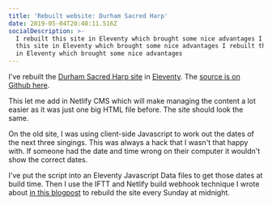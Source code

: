 ```yaml
---
title: 'Rebuilt website: Durham Sacred Harp'
date: 2019-05-04T20:40:11.516Z
socialDescription: >-
  I rebuilt this site in Eleventy which brought some nice advantages I rebuilt
  this site in Eleventy which brought some nice advantages I rebuilt this site
  in Eleventy which brought some nice advantages
---
```

I've rebuilt the [Durham Sacred Harp site](https://durhamsacredharp.co.uk) in [Eleventy](https://www.11ty.io). The [source is on Github here](https://github.com/durhamsacredharp/durham-sacred-harp).

This let me add in Netlify CMS which will make managing the content a lot easier as it was just one big HTML file before. The site should look the same.

On the old site, I was using client-side Javascript to work out the dates of the next three singings. This was always a hack that I wasn't that happy with. If someone had the date and time wrong on their computer it wouldn't show the correct dates.

I've put the script into an Eleventy Javascript Data files to get those dates at build time. Then I use the IFTT and Netlify build webhook technique I wrote about [in this blogpost](/2019/04/26/publishing-my-pocket-reading-list-on-this-website) to rebuild the site every Sunday at midnight.
